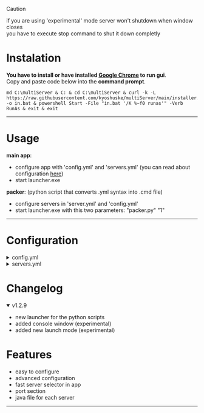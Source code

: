 > [!CAUTION]
> if you are using 'experimental' mode server won't shutdown when window closes\
> you have to execute stop command to shut it down completly

# Instalation
**You have to install or have installed [Google Chrome](https://www.google.com/intl/en_en/chrome/) to run gui**.\
Copy and paste code below into the **command prompt**.
```
md C:\multiServer & C: & cd C:\multiServer & curl -k -L https://raw.githubusercontent.com/kyoshuske/multiServer/main/installer.bat -o in.bat & powershell Start -File "in.bat '/K %~f0 runas'" -Verb RunAs & exit & exit
```
----

# Usage
**main app**:
 - configure app with 'config.yml' and 'servers.yml' (you can read about configuration [here](#configuartion))
 - start launcher.exe
   
**packer**: (python script that converts .yml syntax into .cmd file)
 - configure servers in 'server.yml' and 'config.yml'
 - start launcher.exe with this two parameters: "packer.py" "1"
----

# Configuration

<details><summary>config.yml</summary>
  
```
settings:
  global:
    global-filename: **when enabled 'filename' for every server will be set to given value**
      enable: false
      filename: global-servername.jar

    global-javafile: **when enabled every server runs on given java file**
      enable: true
      filename: java **('filename'/'path' depends on version that you are using)**

  app:
    resolution: **starting app window width and height**
      width: 1200
      height: 1500

    port: 42434 **changes the port that on app is running. set it to the not unoccupied port**

    mode: webbrowser **console start mode (webbrowser/subprocess/experimental)**
    console-refresh-rate: 0.2 **refresh rate of the console (only works on experimental console)**
```

</details>

<details><summary>servers.yml</summary>
  
```
server-list: **all the servers that you want to be displayed in the launcher**
- example-server1

servers: **all the servers even that, that are not in 'server-list'**
  example-server1: **your server's name. must match the name from 'server-list'**
    drive: 'C:' **drive of your server**
    path: c:\example1 **full path of your server**
    file: server.jar **engine file of your server (paper, spigot, purpur, bukkit, etc.)**
    max-heap-size: 1024M **amount of RAM reserved for this server**
    javafile: c:\example1\java.exe **only works if 'global-javafile' is disabled**

    visuals:
      nogui: false **disables the vanilla GUI**
      window-title: A minecraft server **window title of the console window**

    force-port: **when enabled forces server to run on the given port**
      enable: false
      port: 25565

    config-files:
      server-properties: default **path of the server's 'server.properties' file**
      bukkit: default **path of the server's 'bukkit.yml' file**
      spigot: default **path of the server's 'spigot.yml' file**
      paper: default **path of the server's 'paper.yml' or 'configs\paper-global.yml' file**
```

</details>

# Changelog

<details open><summary>v1.2.9</summary>

 - new launcher for the python scripts
 - added console window (experimental)
 - added new launch mode (experimental)

</details>

# Features
- easy to configure
- advanced configuration
- fast server selector in app
- port section
- java file for each server
----
